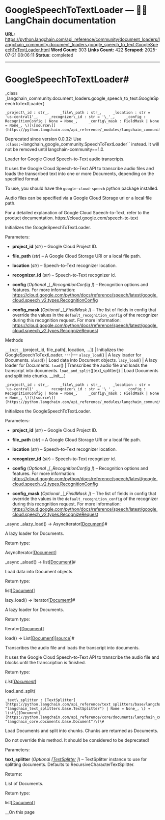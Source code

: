 # GoogleSpeechToTextLoader — 🦜🔗 LangChain  documentation

**URL:** https://python.langchain.com/api_reference/community/document_loaders/langchain_community.document_loaders.google_speech_to_text.GoogleSpeechToTextLoader.html
**Word Count:** 303
**Links Count:** 422
**Scraped:** 2025-07-21 08:06:11
**Status:** completed

---

# GoogleSpeechToTextLoader\#

_class _langchain\_community.document\_loaders.google\_speech\_to\_text.GoogleSpeechToTextLoader\(

    _project\_id : str_,     _file\_path : str_,     _location : str = 'us-central1'_,     _recognizer\_id : str = '\_'_,     _config : RecognitionConfig | None = None_,     _config\_mask : FieldMask | None = None_, \)[\[source\]](https://python.langchain.com/api_reference/_modules/langchain_community/document_loaders/google_speech_to_text.html#GoogleSpeechToTextLoader)\#     

Deprecated since version 0.0.32: Use `:class:`~langchain_google_community.SpeechToTextLoader`` instead. It will not be removed until langchain-community==1.0.

Loader for Google Cloud Speech-to-Text audio transcripts.

It uses the Google Cloud Speech-to-Text API to transcribe audio files and loads the transcribed text into one or more Documents, depending on the specified format.

To use, you should have the `google-cloud-speech` python package installed.

Audio files can be specified via a Google Cloud Storage uri or a local file path.

For a detailed explanation of Google Cloud Speech-to-Text, refer to the product documentation. <https://cloud.google.com/speech-to-text>

Initializes the GoogleSpeechToTextLoader.

Parameters:     

  * **project\_id** \(_str_\) – Google Cloud Project ID.

  * **file\_path** \(_str_\) – A Google Cloud Storage URI or a local file path.

  * **location** \(_str_\) – Speech-to-Text recognizer location.

  * **recognizer\_id** \(_str_\) – Speech-to-Text recognizer id.

  * **config** \(_Optional_ _\[__RecognitionConfig_ _\]_\) – Recognition options and features. For more information: <https://cloud.google.com/python/docs/reference/speech/latest/google.cloud.speech_v2.types.RecognitionConfig>

  * **config\_mask** \(_Optional_ _\[__FieldMask_ _\]_\) – The list of fields in config that override the values in the `default_recognition_config` of the recognizer during this recognition request. For more information: <https://cloud.google.com/python/docs/reference/speech/latest/google.cloud.speech_v2.types.RecognizeRequest>

Methods

`__init__`\(project\_id, file\_path\[, location, ...\]\) | Initializes the GoogleSpeechToTextLoader.   ---|---   `alazy_load`\(\) | A lazy loader for Documents.   `aload`\(\) | Load data into Document objects.   `lazy_load`\(\) | A lazy loader for Documents.   `load`\(\) | Transcribes the audio file and loads the transcript into documents.   `load_and_split`\(\[text\_splitter\]\) | Load Documents and split into chunks.      \_\_init\_\_\(

    _project\_id : str_,     _file\_path : str_,     _location : str = 'us-central1'_,     _recognizer\_id : str = '\_'_,     _config : RecognitionConfig | None = None_,     _config\_mask : FieldMask | None = None_, \)[\[source\]](https://python.langchain.com/api_reference/_modules/langchain_community/document_loaders/google_speech_to_text.html#GoogleSpeechToTextLoader.__init__)\#     

Initializes the GoogleSpeechToTextLoader.

Parameters:     

  * **project\_id** \(_str_\) – Google Cloud Project ID.

  * **file\_path** \(_str_\) – A Google Cloud Storage URI or a local file path.

  * **location** \(_str_\) – Speech-to-Text recognizer location.

  * **recognizer\_id** \(_str_\) – Speech-to-Text recognizer id.

  * **config** \(_Optional_ _\[__RecognitionConfig_ _\]_\) – Recognition options and features. For more information: <https://cloud.google.com/python/docs/reference/speech/latest/google.cloud.speech_v2.types.RecognitionConfig>

  * **config\_mask** \(_Optional_ _\[__FieldMask_ _\]_\) – The list of fields in config that override the values in the `default_recognition_config` of the recognizer during this recognition request. For more information: <https://cloud.google.com/python/docs/reference/speech/latest/google.cloud.speech_v2.types.RecognizeRequest>

_async _alazy\_load\(\) → AsyncIterator\[[Document](https://python.langchain.com/api_reference/core/documents/langchain_core.documents.base.Document.html#langchain_core.documents.base.Document "langchain_core.documents.base.Document")\]\#     

A lazy loader for Documents.

Return type:     

AsyncIterator\[[Document](https://python.langchain.com/api_reference/core/documents/langchain_core.documents.base.Document.html#langchain_core.documents.base.Document "langchain_core.documents.base.Document")\]

_async _aload\(\) → list\[[Document](https://python.langchain.com/api_reference/core/documents/langchain_core.documents.base.Document.html#langchain_core.documents.base.Document "langchain_core.documents.base.Document")\]\#     

Load data into Document objects.

Return type:     

list\[[Document](https://python.langchain.com/api_reference/core/documents/langchain_core.documents.base.Document.html#langchain_core.documents.base.Document "langchain_core.documents.base.Document")\]

lazy\_load\(\) → Iterator\[[Document](https://python.langchain.com/api_reference/core/documents/langchain_core.documents.base.Document.html#langchain_core.documents.base.Document "langchain_core.documents.base.Document")\]\#     

A lazy loader for Documents.

Return type:     

Iterator\[[Document](https://python.langchain.com/api_reference/core/documents/langchain_core.documents.base.Document.html#langchain_core.documents.base.Document "langchain_core.documents.base.Document")\]

load\(\) → List\[[Document](https://python.langchain.com/api_reference/core/documents/langchain_core.documents.base.Document.html#langchain_core.documents.base.Document "langchain_core.documents.base.Document")\][\[source\]](https://python.langchain.com/api_reference/_modules/langchain_community/document_loaders/google_speech_to_text.html#GoogleSpeechToTextLoader.load)\#     

Transcribes the audio file and loads the transcript into documents.

It uses the Google Cloud Speech-to-Text API to transcribe the audio file and blocks until the transcription is finished.

Return type:     

_List_\[[_Document_](https://python.langchain.com/api_reference/core/documents/langchain_core.documents.base.Document.html#langchain_core.documents.base.Document "langchain_core.documents.base.Document")\]

load\_and\_split\(

    _text\_splitter : [TextSplitter](https://python.langchain.com/api_reference/text_splitters/base/langchain_text_splitters.base.TextSplitter.html#langchain_text_splitters.base.TextSplitter "langchain_text_splitters.base.TextSplitter") | None = None_, \) → list\[[Document](https://python.langchain.com/api_reference/core/documents/langchain_core.documents.base.Document.html#langchain_core.documents.base.Document "langchain_core.documents.base.Document")\]\#     

Load Documents and split into chunks. Chunks are returned as Documents.

Do not override this method. It should be considered to be deprecated\!

Parameters:     

**text\_splitter** \(_Optional_ _\[_[_TextSplitter_](https://python.langchain.com/api_reference/text_splitters/base/langchain_text_splitters.base.TextSplitter.html#langchain_text_splitters.base.TextSplitter "langchain_text_splitters.base.TextSplitter") _\]_\) – TextSplitter instance to use for splitting documents. Defaults to RecursiveCharacterTextSplitter.

Returns:     

List of Documents.

Return type:     

list\[[Document](https://python.langchain.com/api_reference/core/documents/langchain_core.documents.base.Document.html#langchain_core.documents.base.Document "langchain_core.documents.base.Document")\]

__On this page